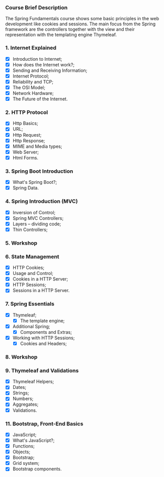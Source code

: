 ### Course Brief Description
The Spring Fundamentals course shows some basic principles in the web development like cookies and sessions.
The main focus from the Spring framework are the controllers together with the view and their representation with the templating engine Thymeleaf.

### 1. Internet Explained
- [x] Introduction to Internet;
- [x] How does the Internet work?;
- [x] Sending and Receiving Information;
- [x] Internet Protocol;
- [x] Reliability and TCP;
- [x] The OSI Model;
- [x] Network Hardware;
- [x] The Future of the Internet.

### 2. HTTP Protocol
- [x] Http Basics;
- [x] URL;
- [x] Http Request;
- [x] Http Response;
- [x] MIME and Media types;
- [x] Web Server;
- [x] Html Forms.

### 3. Spring Boot Introduction
- [x] What's Spring Boot?;
- [x] Spring Data.

### 4. Spring Introduction (MVC)
- [x] Inversion of Control;
- [x] Spring MVC Controllers;
- [x] Layers – dividing code;
- [x] Thin Controllers;

### 5. Workshop
### 6. State Management
- [x] HTTP Cookies;
- [x] Usage and Control;
- [x] Cookies in a HTTP Server;
- [x] HTTP Sessions;
- [x] Sessions in a HTTP Server.

### 7. Spring Essentials
- [x] Thymeleaf;
  - [x] The template engine;
- [x] Additional Spring;
  - [x] Components and Extras;
- [x] Working with HTTP Sessions;
  - [x] Cookies and Headers;
    
### 8. Workshop
### 9. Thymeleaf and Validations
- [x] Thymeleaf Helpers;
- [x] Dates;
- [x] Strings;
- [x] Numbers;
- [x] Aggregates;
- [x] Validations.

### 11. Bootstrap, Front-End Basics
- [x] JavaScript;
- [x] What's JavaScript?;
- [x] Functions;
- [x] Objects;
- [x] Bootstrap;
- [x] Grid system;
- [x] Bootstrap components.
